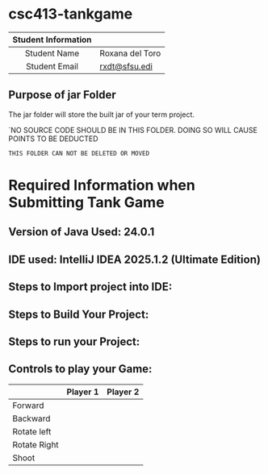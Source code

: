 # csc413-tankgame


| Student Information |                 |
|:-------------------:|-----------------|
|  Student Name       | Roxana del Toro |
|  Student Email      | rxdt@sfsu.edi   |


## Purpose of jar Folder 
The jar folder will store the built jar of your term project.

`NO SOURCE CODE SHOULD BE IN THIS FOLDER. DOING SO WILL CAUSE POINTS TO BE DEDUCTED

`THIS FOLDER CAN NOT BE DELETED OR MOVED`

# Required Information when Submitting Tank Game

## Version of Java Used: 24.0.1

## IDE used: IntelliJ IDEA 2025.1.2 (Ultimate Edition)

## Steps to Import project into IDE:

## Steps to Build Your Project:
 
## Steps to run your Project:

## Controls to play your Game:

|               | Player 1 | Player 2 |
|---------------|----------|----------|
|  Forward      |          |          |
|  Backward     |          |          |
|  Rotate left  |          |          |
|  Rotate Right |          |          |
|  Shoot        |          |          |

<!-- You may add more controls if you need to. -->

